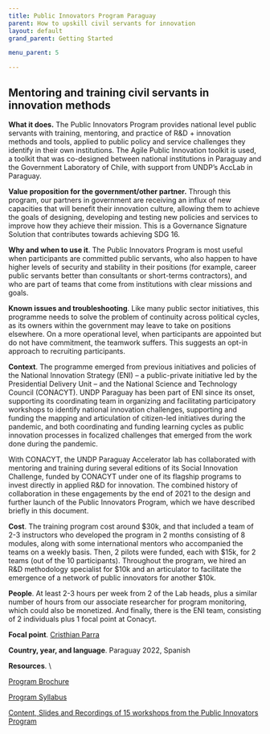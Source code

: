 ```yaml
---
title: Public Innovators Program Paraguay
parent: How to upskill civil servants for innovation
layout: default
grand_parent: Getting Started

menu_parent: 5

---
```


## Mentoring and training civil servants in innovation methods

**What it does.** The Public Innovators Program provides national level public servants with training, mentoring, and practice of R&D + innovation methods and tools, applied to public policy and service challenges they identify in their own institutions. The Agile Public Innovation toolkit is used, a  toolkit that was co-designed between national institutions in Paraguay and the Government Laboratory of Chile, with support from UNDP’s AccLab in Paraguay. 

**Value proposition for the government/other partner.** Through this program, our partners in government are receiving an influx of new capacities that will benefit their innovation culture, allowing them to achieve the goals of designing, developing and testing new policies and services to improve how they achieve their mission. This is a Governance Signature Solution that contributes towards achieving SDG 16.  

**Why and when to use it**. The Public Innovators Program is most useful when participants are committed public servants, who also happen to have higher levels of security and stability in their positions (for example, career public servants better than consultants or short-terms contractors), and who are part of teams that come from institutions with clear missions and goals.  

**Known issues and troubleshooting**. Like many public sector initiatives, this programme needs to solve the problem of continuity across political cycles, as its owners within the government may leave to take on positions elsewhere. On a more operational level, when participants are appointed but do not have commitment, the teamwork suffers. This suggests an opt-in approach to recruiting participants. 

**Context**. The programme emerged from previous initiatives and policies of the National Innovation Strategy (ENI) – a  public-private initiative led by the Presidential Delivery Unit – and the National Science and Technology Council (CONACYT). UNDP Paraguay has been part of ENI since its onset, supporting its coordinating team in organizing and facilitating participatory workshops to identify national innovation challenges, supporting and funding the mapping and articulation of citizen-led initiatives during the pandemic, and both coordinating and funding learning cycles as public innovation processes in focalized challenges that emerged from the work done during the pandemic. 

With CONACYT, the UNDP Paraguay Accelerator lab has collaborated with mentoring and training during several editions of its Social Innovation Challenge, funded by CONACYT under one of its flagship programs to invest directly in applied R&D for innovation. The combined history of collaboration in these engagements by the end of 2021 to the design and further launch of the Public Innovators Program, which we have described briefly in this document.  

**Cost**. The training program cost around $30k, and that included a team of 2-3 instructors who developed the program in 2 months consisting of 8 modules, along with some international mentors who accompanied the teams on a weekly basis. Then, 2 pilots were funded, each with $15k, for 2 teams (out of the 10 participants). Throughout the program, we hired an R&D methodology specialist for $10k and an articulator to facilitate the emergence of a network of public innovators for another $10k. 

**People**. At least 2-3 hours per week from 2 of the Lab heads, plus a similar number of hours from our associate researcher for program monitoring, which could also be monetized. And finally, there is the ENI team, consisting of 2 individuals plus 1 focal point at Conacyt.

**Focal point**. [Cristhian Parra](/national_innovation_ecosystems_toolkit/contributors/Cristhian-Parra.html)

**Country, year, and language**. Paraguay 2022, Spanish

**Resources**. \

[Program Brochure ](https://drive.google.com/drive/u/1/folders/1tYMYZzm5dSIvAXPwZ1E5mZngW-xrFGRk)

[Program Syllabus](https://drive.google.com/drive/u/1/folders/1tYMYZzm5dSIvAXPwZ1E5mZngW-xrFGRk)

 [Content, Slides and Recordings of 15 workshops from the Public Innovators Program](https://drive.google.com/drive/u/1/folders/1DkX2xO2XDX2U5kWHN-zkU2iufa2cDCvm)